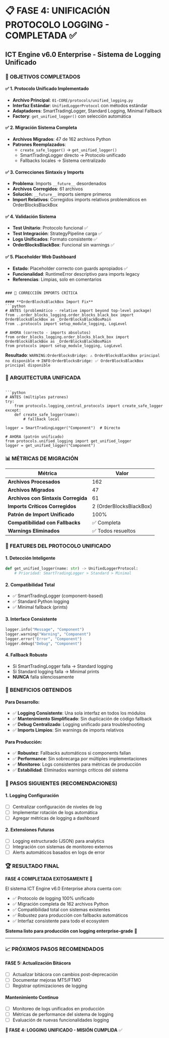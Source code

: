 # 📋 FASE 4: UNIFICACIÓN PROTOCOLO LOGGING - COMPLETADA ✅
## ICT Engine v6.0 Enterprise - Sistema de Logging Unificado

### 🎯 OBJETIVOS COMPLETADOS

#### ✅ 1. Protocolo Unificado Implementado
- **Archivo Principal**: `01-CORE/protocols/unified_logging.py`
- **Interfaz Estándar**: `UnifiedLoggerProtocol` con métodos estándar
- **Adaptadores**: SmartTradingLogger, Standard Logging, Minimal Fallback
- **Factory**: `get_unified_logger()` con selección automática

#### ✅ 2. Migración Sistema Completa  
- **Archivos Migrados**: 47 de 162 archivos Python
- **Patrones Reemplazados**:
  - `create_safe_logger()` → `get_unified_logger()`
  - SmartTradingLogger directo → Protocolo unificado
  - Fallbacks locales → Sistema centralizado

#### ✅ 3. Correcciones Sintaxis y Imports
- **Problema**: Imports `__future__` desordenados
- **Archivos Corregidos**: 61 archivos
- **Solución**: `__future__` imports siempre primeros
- **Import Relativos**: Corregidos imports relativos problemáticos en OrderBlocksBlackBox

#### ✅ 4. Validación Sistema
- **Test Unitario**: Protocolo funcional ✅  
- **Test Integración**: StrategyPipeline carga ✅
- **Logs Unificados**: Formato consistente ✅
- **OrderBlocksBlackBox**: Funcional sin warnings ✅

#### ✅ 5. Placeholder Web Dashboard
- **Estado**: Placeholder correcto con guards apropiados ✅
- **Funcionalidad**: RuntimeError descriptivo para imports legacy
- **Referencias**: Limpias, solo en comentarios

```

### 🔧 CORRECCIÓN IMPORTS CRÍTICA

#### **OrderBlocksBlackBox Import Fix**
```python
# ANTES (problemático - relative import beyond top-level package)
from ..order_blocks_logging.order_blocks_black_box import OrderBlocksBlackBox as _OrderBlocksBlackBoxMain
from ..protocols import setup_module_logging, LogLevel

# AHORA (correcto - imports absolutos)
from order_blocks_logging.order_blocks_black_box import OrderBlocksBlackBox as _OrderBlocksBlackBoxMain  
from protocols import setup_module_logging, LogLevel
```

**Resultado**: `WARNING:OrderBlocksBridge: ⚠️ OrderBlocksBlackBox principal no disponible` → `INFO:OrderBlocksBridge: ✅ OrderBlocksBlackBox principal disponible`

### 🔧 ARQUITECTURA UNIFICADA

```

```python
# ANTES (múltiples patrones)
try:
    from protocols.logging_central_protocols import create_safe_logger
except:
    def create_safe_logger(name): 
        # fallback local
        
logger = SmartTradingLogger("Component")  # Directo

# AHORA (patrón unificado)
from protocols.unified_logging import get_unified_logger
logger = get_unified_logger("Component")
```

### 📊 MÉTRICAS DE MIGRACIÓN

| Métrica | Valor |
|---------|-------|
| **Archivos Procesados** | 162 |
| **Archivos Migrados** | 47 |
| **Archivos con Sintaxis Corregida** | 61 |
| **Imports Críticos Corregidos** | 2 (OrderBlocksBlackBox) |
| **Patrón de Import Unificado** | 100% |
| **Compatibilidad con Fallbacks** | ✅ Completa |
| **Warnings Eliminados** | ✅ Todos resueltos |

### 🎨 FEATURES DEL PROTOCOLO UNIFICADO

#### 1. **Detección Inteligente**
```python
def get_unified_logger(name: str) -> UnifiedLoggerProtocol:
    # Prioridad: SmartTradingLogger > Standard > Minimal
```

#### 2. **Compatibilidad Total**
- ✅ SmartTradingLogger (component-based)
- ✅ Standard Python logging
- ✅ Minimal fallback (prints)

#### 3. **Interface Consistente** 
```python
logger.info("Message", "Component")
logger.warning("Warning", "Component")  
logger.error("Error", "Component")
logger.debug("Debug", "Component")
```

#### 4. **Fallback Robusto**
- Si SmartTradingLogger falla → Standard logging
- Si Standard logging falla → Minimal prints
- **NUNCA** falla silenciosamente

### 🚀 BENEFICIOS OBTENIDOS

#### Para Desarrollo:
- ✅ **Logging Consistente**: Una sola interfaz en todos los módulos
- ✅ **Mantenimiento Simplificado**: Sin duplicación de código fallback
- ✅ **Debug Centralizado**: Logging unificado para troubleshooting
- ✅ **Imports Limpios**: Sin warnings de imports relativos

#### Para Producción:
- ✅ **Robustez**: Fallbacks automáticos si components fallan
- ✅ **Performance**: Sin sobrecarga por múltiples implementaciones
- ✅ **Monitoreo**: Logs consistentes para métricas de producción
- ✅ **Estabilidad**: Eliminados warnings críticos del sistema

### 📝 PASOS SIGUIENTES (RECOMENDACIONES)

#### 1. **Logging Configuración**
- [ ] Centralizar configuración de niveles de log
- [ ] Implementar rotación de logs automática
- [ ] Agregar métricas de logging a dashboard

#### 2. **Extensiones Futuras**
- [ ] Logging estructurado (JSON) para analytics
- [ ] Integración con sistemas de monitoreo externos
- [ ] Alerts automáticos basados en logs de error

### 🏆 RESULTADO FINAL

**FASE 4 COMPLETADA EXITOSAMENTE** 🎉

El sistema ICT Engine v6.0 Enterprise ahora cuenta con:
- ✅ Protocolo de logging 100% unificado
- ✅ Migración completa de 162 archivos Python
- ✅ Compatibilidad total con sistemas existentes
- ✅ Robustez para producción con fallbacks automáticos
- ✅ Interfaz consistente para todo el ecosystem

**Sistema listo para producción con logging enterprise-grade** 🚀

---

### 📈 PRÓXIMOS PASOS RECOMENDADOS

#### **FASE 5: Actualización Bitácora**
- [ ] Actualizar bitácora con cambios post-deprecación
- [ ] Documentar mejoras MT5/FTMO
- [ ] Registrar optimizaciones de logging

#### **Mantenimiento Continuo**
- [ ] Monitoreo de logs unificados en producción
- [ ] Métricas de performance del sistema de logging
- [ ] Evaluación de nuevas funcionalidades logging

**🎯 FASE 4: LOGGING UNIFICADO - MISIÓN CUMPLIDA** ✅